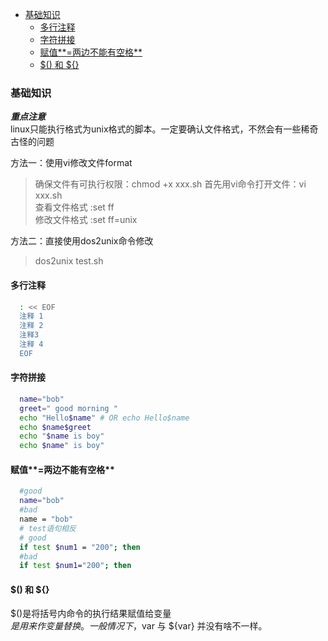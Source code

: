 - [基础知识](#基础知识)
  - [多行注释](#多行注释)
  - [字符拼接](#字符拼接)
  - [赋值**=两边不能有空格**](#赋值两边不能有空格)
  - [$() 和 ${}](#-和-)

### 基础知识

**_重点注意_**  
linux只能执行格式为unix格式的脚本。一定要确认文件格式，不然会有一些稀奇古怪的问题

方法一：使用vi修改文件format
> 确保文件有可执行权限：chmod +x xxx.sh
> 首先用vi命令打开文件：vi xxx.sh  
> 查看文件格式 :set ff  
> 修改文件格式 :set ff=unix  

方法二：直接使用dos2unix命令修改  
> dos2unix test.sh

#### 多行注释

```bash
  : << EOF
  注释 1
  注释 2
  注释3
  注释 4
  EOF
```

#### 字符拼接

```bash
  name="bob"
  greet=" good morning "
  echo "Hello$name" # OR echo Hello$name
  echo $name$greet
  echo "$name is boy"
  echo $name" is boy"
```

#### 赋值**=两边不能有空格**

```bash
  #good
  name="bob"
  #bad
  name = "bob"
  # test语句相反
  # good
  if test $num1 = "200"; then
  #bad
  if test $num1="200"; then

```

#### $() 和 ${}

$()是将括号内命令的执行结果赋值给变量  
${} 是用来作变量替换。一般情况下，$var 与 ${var} 并没有啥不一样。
